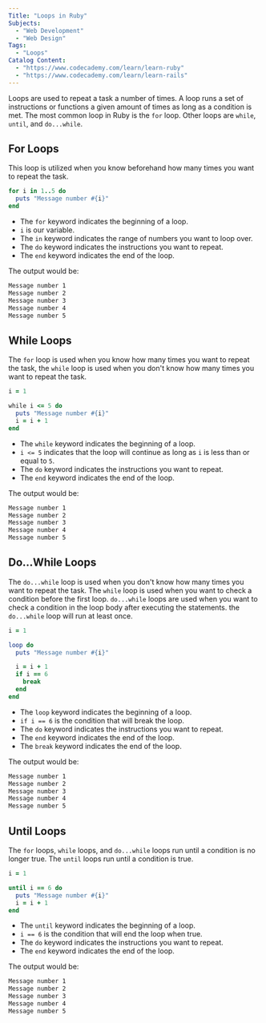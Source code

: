 ```yaml
---
Title: "Loops in Ruby"
Subjects:
  - "Web Development"
  - "Web Design"
Tags:
  - "Loops"
Catalog Content:
  - "https://www.codecademy.com/learn/learn-ruby"
  - "https://www.codecademy.com/learn/learn-rails"
---
```


Loops are used to repeat a task a number of times. A loop runs a set of instructions or functions a given amount of times as long as a condition is met. The most common loop in Ruby is the `for` loop. Other loops are `while`, `until`, and `do...while`.

## For Loops

This loop is utilized when you know beforehand how many times you want to repeat the task.

```ruby
for i in 1..5 do
  puts "Message number #{i}"
end
```

- The `for` keyword indicates the beginning of a loop.
- `i` is our variable.
- The `in` keyword indicates the range of numbers you want to loop over.
- The `do` keyword indicates the instructions you want to repeat.
- The `end` keyword indicates the end of the loop.

The output would be:

```bash
Message number 1
Message number 2
Message number 3
Message number 4
Message number 5
```

## While Loops

The `for` loop is used when you know how many times you want to repeat the task, the `while` loop is used when you don't know how many times you want to repeat the task.

```ruby
i = 1

while i <= 5 do
  puts "Message number #{i}"
  i = i + 1
end
```

- The `while` keyword indicates the beginning of a loop.
- `i <= 5` indicates that the loop will continue as long as `i` is less than or equal to `5`.
- The `do` keyword indicates the instructions you want to repeat.
- The `end` keyword indicates the end of the loop.

The output would be:

```bash
Message number 1
Message number 2
Message number 3
Message number 4
Message number 5
```

## Do...While Loops

The `do...while` loop is used when you don't know how many times you want to repeat the task. The `while` loop is used when you want to check a condition before the first loop. `do...while` loops are used when you want to check a condition in the loop body after executing the statements. the `do...while` loop will run at least once.

```ruby
i = 1

loop do
  puts "Message number #{i}"

  i = i + 1
  if i == 6
    break
  end
end
```

- The `loop` keyword indicates the beginning of a loop.
- `if i == 6` is the condition that will break the loop.
- The `do` keyword indicates the instructions you want to repeat.
- The `end` keyword indicates the end of the loop.
- The `break` keyword indicates the end of the loop.

The output would be:

```bash
Message number 1
Message number 2
Message number 3
Message number 4
Message number 5
```

## Until Loops

The `for` loops, `while` loops, and `do...while` loops run until a condition is no longer true. The `until` loops run until a condition is true.

```ruby
i = 1

until i == 6 do
  puts "Message number #{i}"
  i = i + 1
end
```

- The `until` keyword indicates the beginning of a loop.
- `i == 6` is the condition that will end the loop when true.
- The `do` keyword indicates the instructions you want to repeat.
- The `end` keyword indicates the end of the loop.

The output would be:

```bash
Message number 1
Message number 2
Message number 3
Message number 4
Message number 5
```
